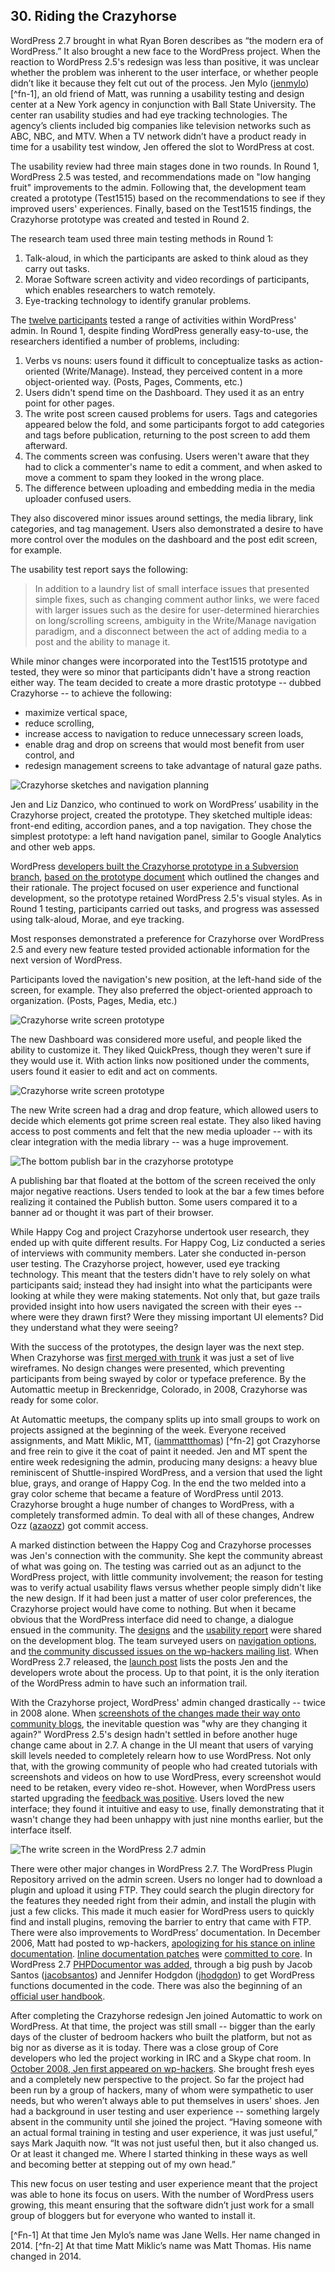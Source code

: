 

## 30. Riding the Crazyhorse

WordPress 2.7 brought in what Ryan Boren describes as “the modern era of WordPress.” It also brought a new face to the WordPress project. When the reaction to WordPress 2.5's redesign was less than positive, it was unclear whether the problem was inherent to the user interface, or whether people didn’t like it because they felt cut out of the process. Jen Mylo ([jenmylo](http://profiles.wordpress.org/jenmylo)) [^fn-1], an old friend of Matt, was running a usability testing and design center at a New York agency in conjunction with Ball State University. The center ran usability studies and had eye tracking technologies. The agency’s clients included big companies like television networks such as ABC, NBC, and MTV. When a TV network didn’t have a product ready in time for a usability test window, Jen offered the slot to WordPress at cost. 

The usability review had three main stages done in two rounds. In Round 1, WordPress 2.5 was tested, and recommendations made on "low hanging fruit" improvements to the admin. Following that, the development team created a prototype (Test1515) based on the recommendations to see if they improved users' experiences. Finally, based on the Test1515 findings, the Crazyhorse prototype was created and tested in Round 2.

The research team used three main testing methods in Round 1:

1. Talk-aloud, in which the participants are asked to think aloud as they carry out tasks.
2. Morae Software screen activity and video recordings of participants, which enables researchers to watch remotely.
3. Eye-tracking technology to identify granular problems.

The [twelve participants](http://en.blog.wordpress.com/2008/05/20/new-york-usability-testing/) tested a range of activities within WordPress' admin. In Round 1, despite finding WordPress generally easy-to-use, the researchers identified a number of problems, including:

1. Verbs vs nouns: users found it difficult to conceptualize tasks as action-oriented (Write/Manage). Instead, they perceived content in a more object-oriented way. (Posts, Pages, Comments, etc.)
2. Users didn't spend time on the Dashboard. They used it as an entry point for other pages.
3. The write post screen caused problems for users. Tags and categories appeared below the fold, and some participants forgot to add categories and tags before publication, returning to the post screen to add them afterward. 
4. The comments screen was confusing. Users weren't aware that they had to click a commenter's name to edit a comment, and when asked to move a comment to spam they looked in the wrong place.
5. The difference between uploading and embedding media in the media uploader confused users.

They also discovered minor issues around settings, the media library, link categories, and tag management. Users also demonstrated a desire to have more control over the modules on the dashboard and the post edit screen, for example.

The usability test report says the following:

> In addition to a laundry list of small interface issues that presented simple fixes, such as changing comment author links, we were faced with larger issues such as the desire for user-determined hierarchies on long/scrolling screens, ambiguity in the Write/Manage navigation paradigm, and a disconnect between the act of adding media to a post and the ability to manage it.

While minor changes were incorporated into the Test1515 prototype and tested, they were so minor that participants didn't have a strong reaction either way. The team decided to create a more drastic prototype -- dubbed Crazyhorse -- to achieve the following:

- maximize vertical space, 
- reduce scrolling, 
- increase access to navigation to reduce unnecessary screen loads, 
- enable drag and drop on screens that would most benefit from user control, and
- redesign management screens to take advantage of natural gaze paths.

<img alt="Crazyhorse sketches and navigation planning" src="../../Resources/images/30/crazyhorse-process.jpg" />

Jen and Liz Danzico, who continued to work on WordPress’ usability in the Crazyhorse project, created the prototype. They sketched multiple ideas: front-end editing, accordion panes, and a top navigation. They chose the simplest prototype: a left hand navigation panel, similar to Google Analytics and other web apps.

WordPress [developers built the Crazyhorse prototype in a Subversion branch](http://lists.wordpress.org/pipermail/wp-hackers/2008-June/020652.html), [based on the prototype document](http://ma.tt/dropbox/2008/06/wordpress-prototype-1.1.pdf) which outlined the changes and their rationale. The project focused on user experience and functional development, so the prototype retained WordPress 2.5's visual styles. As in Round 1 testing, participants carried out tasks, and progress was assessed using talk-aloud, Morae, and eye tracking. 

Most responses demonstrated a preference for Crazyhorse over WordPress 2.5 and every new feature tested provided actionable information for the next version of WordPress. 

Participants loved the navigation's new position, at the left-hand side of the screen, for example. They also preferred the object-oriented approach to organization. (Posts, Pages, Media, etc.) 

<img alt="Crazyhorse write screen prototype" src="../../Resources/images/30/crazyhorse-prototype-dashboard.jpg" />

The new Dashboard was considered more useful, and people liked the ability to customize it. They liked QuickPress, though they weren't sure if they would use it. With action links now positioned under the comments, users found it easier to edit and act on comments. 

<img alt="Crazyhorse write screen prototype" src="../../Resources/images/30/crazyhorse-prototype.jpg" />

The new Write screen had a drag and drop feature, which allowed users to decide which elements got prime screen real estate. They also liked having access to post comments and felt that the new media uploader -- with its clear integration with the media library -- was a huge improvement.

<img alt="The bottom publish bar in the crazyhorse prototype" src="../../Resources/images/30/crazyhorse-prototype-publish.jpg" />

A publishing bar that floated at the bottom of the screen received the only major negative reactions. Users tended to look at the bar a few times before realizing it contained the Publish button. Some users compared it to a banner ad or thought it was part of their browser. 

While Happy Cog and project Crazyhorse undertook user research, they ended up with quite different results. For Happy Cog, Liz conducted a series of interviews with community members. Later she conducted in-person user testing. The Crazyhorse project, however, used eye tracking technology. This meant that the testers didn't have to rely solely on what participants said; instead they had insight into what the participants were looking at while they were making statements. Not only that, but gaze trails provided insight into how users navigated the screen with their eyes -- where were they drawn first? Were they missing important UI elements? Did they understand what they were seeing?

With the success of the prototypes, the design layer was the next step. When Crazyhorse was [first merged with trunk](https://core.trac.wordpress.org/ticket/7552) it was just a set of live wireframes. No design changes were presented, which preventing participants from being swayed by color or typeface preference. By the Automattic meetup in Breckenridge, Colorado, in 2008, Crazyhorse was ready for some color. 

At Automattic meetups, the company splits up into small groups to work on projects assigned at the beginning of the week. Everyone received assignments, and Matt Miklic, MT, ([iammattthomas](http://profiles.wordpress.org/iammattthomas)) [^fn-2] got Crazyhorse and free rein to give it the coat of paint it needed. Jen and MT spent the entire week redesigning the admin, producing many designs: a heavy blue reminiscent of Shuttle-inspired WordPress, and a version that used the light blue, grays, and orange of Happy Cog. In the end the two melded into a gray color scheme that became a feature of WordPress until 2013. Crazyhorse brought a huge number of changes to WordPress, with a completely transformed admin. To deal with all of these changes, Andrew Ozz ([azaozz](http://profiles.wordpress.org/azaozz)) got commit access.

A marked distinction between the Happy Cog and Crazyhorse processes was Jen's connection with the community. She kept the community abreast of what was going on. The testing was carried out as an adjunct to the WordPress project, with little community involvement; the reason for testing was to verify actual usability flaws versus whether people simply didn't like the new design. If it had been just a matter of user color preferences, the Crazyhorse project would have come to nothing. But when it became obvious that the WordPress interface did need to change, a dialogue ensued in the community. The [designs](http://wordpress.org/news/2008/10/the-visual-design-of-27/) and the [usability report](http://wordpress.org/news/2008/10/usability-testing-report-25-and-crazyhorse/) were shared on the development blog. The team surveyed users on [navigation options](http://wordpress.org/news/2008/09/wordpress-27-navigation-options-survey/), and [the community discussed issues on the wp-hackers mailing list](http://lists.wordpress.org/pipermail/wp-hackers/2008-October/021944.html). When WordPress 2.7 released, the [launch post](http://wordpress.org/news/2008/12/coltrane/) lists the posts Jen and the developers wrote about the process. Up to that point, it is the only iteration of the WordPress admin to have such an information trail.

With the Crazyhorse project, WordPress' admin changed drastically -- twice in 2008 alone. When [screenshots of the changes made their way onto community blogs](http://weblogtoolscollection.com/archives/2008/09/02/first-look-at-wordpress-27/), the inevitable question was "why are they changing it again?" WordPress 2.5's design hadn't settled in before another huge change came about in 2.7. A change in the UI meant that users of varying skill levels needed to completely relearn how to use WordPress. Not only that, with the growing community of people who had created tutorials with screenshots and videos on how to use WordPress, every screenshot would need to be retaken, every video re-shot. However, when WordPress users started upgrading the [feedback was positive](http://lorelle.wordpress.com/2008/12/10/wordpress-27-available-now/#comments). Users loved the new interface; they found it intuitive and easy to use, finally demonstrating that it wasn't change they had been unhappy with just nine months earlier, but the interface itself.

<img alt="The write screen in the WordPress 2.7 admin" src="../../Resources/images/30/2_7_admin.jpg" />

There were other major changes in WordPress 2.7. The WordPress Plugin Repository arrived on the admin screen. Users no longer had to download a plugin and upload it using FTP. They could search the plugin directory for the features they needed right from their admin, and install the plugin with just a few clicks. This made it much easier for WordPress users to quickly find and install plugins, removing the barrier to entry that came with FTP. There were also improvements to WordPress’ documentation. In December 2006, Matt had posted to wp-hackers, [apologizing for his stance on inline documentation](http://lists.automattic.com/pipermail/wp-hackers/2006-December/009812.html). [Inline documentation patches](http://core.trac.wordpress.org/ticket/2474#comment:7) were [committed to core](http://core.trac.wordpress.org/ticket/2473#comment:3). In WordPress 2.7 [PHPDocumentor was added](http://lists.wordpress.org/pipermail/wp-docs/2008-October/001769.html), through a big push by Jacob Santos ([jacobsantos](https://profiles.wordpress.org/jacobsantos/)) and Jennifer Hodgdon ([jhodgdon](https://profiles.wordpress.org/jhodgdon)) to get WordPress functions documented in the code. There was also the beginning of an [official user handbook](http://lists.wordpress.org/pipermail/wp-docs/2009-January/001862.html).	

After completing the Crazyhorse redesign Jen joined Automattic to work on WordPress. At that time, the project was still small -- bigger than the early days of the cluster of bedroom hackers who built the platform, but not as big nor as diverse as it is today. There was a close group of Core developers who led the project working in IRC and a Skype chat room. In [October 2008, Jen first appeared on wp-hackers](http://lists.wordpress.org/pipermail/wp-hackers/2008-October/021899.html). She brought fresh eyes and a completely new perspective to the project. So far the project had been run by a group of hackers, many of whom were sympathetic to user needs, but who weren’t always able to put themselves in users' shoes. Jen had a background in user testing and user experience -- something largely absent in the community until she joined the project. “Having someone with an actual formal training in testing and user experience, it was just useful,” says Mark Jaquith now. “It was not just useful then, but it also changed us. Or at least it changed me. Where I started thinking in these ways as well and becoming better at stepping out of my own head.”

This new focus on user testing and user experience meant that the project was able to hone its focus on users. With the number of WordPress users growing, this meant ensuring that the software didn’t just work for a small group of bloggers but for everyone who wanted to install it.

[^Fn-1] At that time Jen Mylo’s name was Jane Wells. Her name changed in 2014.
[^fn-2] At that time Matt Miklic’s name was Matt Thomas. His name changed in 2014.
